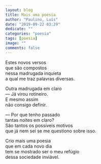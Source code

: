 ```yaml
---
layout: blog
title: Mais uma poesia
author: "Paulino, Luís"
date: "2019-09-22 03:29"
dedicate: ""
categories: "poesia"
tags: [poesia]
image: ""
comments: false
---
```

Estes novos versos\
que são compostos\
nessa madrugada inquieta\
a qual me traz palavras diversas.

Outra madrugada em claro\
— Já virou rotineiro.\
E mesmo assim\
não consigo definir.

— Por que tenho passado\
tantas noites em claro?\
São tantos os possíveis motivos\
que já nem sei se me questiono sobre isso.

Crio mais uma poesia\
que em cada novo dia\
tem se mostrado ser o meu refúgio\
dessa sociedade inviável.
